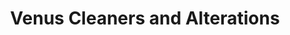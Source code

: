 ---
title: "Venus Cleaners and Alterations"
url: /baltimore/venus-cleaners-and-alterations/
shop: Wäscherei
---